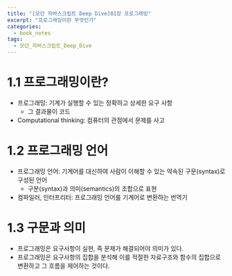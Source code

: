 ```yaml
---
title: "[모던 자바스크립트 Deep Dive]01장 프로그래밍"
excerpt: "프로그래밍이란 무엇인가"
categories:
  - book_notes
tags:
  - 모던_자바스크립트_Deep_Dive
---
```


# 1.1 프로그래밍이란?

- 프로그래밍: 기계가 실행할 수 있는 정확하고 상세한 요구 사항
  - 그 결과물이 코드
- Computational thinking: 컴퓨터의 관점에서 문제를 사고

# 1.2 프로그래밍 언어

- 프로그래밍 언어: 기계어를 대신하여 사람이 이해할 수 있는 약속된 구문(syntax)로 구성된 언어
  - 구분(syntax)과 의미(semantics)의 조합으로 표현
- 컴파일러, 인터프리터: 프로그래밍 언어를 기계어로 변환하는 번역기

# 1.3 구문과 의미

- 프로그래밍은 요구사항이 실현, 즉 문제가 해결되어야 의미가 있다.
- 프로그래밍은 요구사항의 집합을 분석해 이를 적절한 자료구조와 함수의 집합으로 변환하고 그 흐름을 제어하는 것이다.
